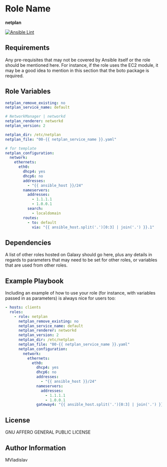 # Role Name

**netplan**

[![Ansible Lint](https://github.com/MVladislav/ansible-netplan/actions/workflows/ansible-lint.yml/badge.svg)](https://github.com/MVladislav/ansible-netplan/actions/workflows/ansible-lint.yml)

## Requirements

Any pre-requisites that may not be covered by Ansible itself or the role should be mentioned here. For instance, if the role uses the EC2 module, it may be a good idea to mention in this section that the boto package is required.

## Role Variables

```yml
netplan_remove_existing: no
netplan_service_name: default

# NetworkManager | networkd
netplan_renderer: networkd
netplan_version: 2

netplan_dir: /etc/netplan
netplan_file: "00-{{ netplan_service_name }}.yaml"

# for template
netplan_configuration:
  network:
    ethernets:
      eth0:
        dhcp4: yes
        dhcp6: no
        addresses:
          - "{{ ansible_host }}/24"
        nameservers:
          addresses:
            - 1.1.1.1
            - 1.0.0.1
          search:
            - localdomain
        routes:
          - to: default
            via: "{{ ansible_host.split('.')[0:3] | join('.') }}.1"
```

## Dependencies

A list of other roles hosted on Galaxy should go here, plus any details in regards to parameters that may need to be set for other roles, or variables that are used from other roles.

## Example Playbook

Including an example of how to use your role (for instance, with variables passed in as parameters) is always nice for users too:

```yml
- hosts: clients
  roles:
    - role: netplan
      netplan_remove_existing: no
      netplan_service_name: default
      netplan_renderer: networkd
      netplan_version: 2
      netplan_dir: /etc/netplan
      netplan_file: "00-{{ netplan_service_name }}.yaml"
      netplan_configuration:
        network:
          ethernets:
            eth0:
              dhcp4: yes
              dhcp6: no
              addresses:
                - "{{ ansible_host }}/24"
              nameservers:
                addresses:
                  - 1.1.1.1
                  - 1.0.0.1
              gateway4: "{{ ansible_host.split('.')[0:3] | join('.') }}.1"
```

## License

GNU AFFERO GENERAL PUBLIC LICENSE

## Author Information

MVladislav
